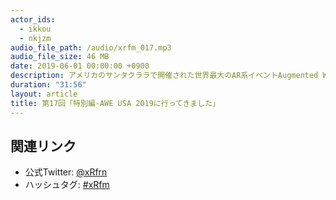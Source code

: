 ```yaml
---
actor_ids:
  - ikkou
  - nkjzm
audio_file_path: /audio/xrfm_017.mp3
audio_file_size: 46 MB
date: 2019-06-01 00:00:00 +0900
description: アメリカのサンタクララで開催された世界最大のAR系イベントAugmented World Expo USA 2019に参加してきました。出展の話やnreal, XR-1, 8th Wallの話などをしました。
duration: "31:56"
layout: article
title: 第17回「特別編-AWE USA 2019に行ってきました」
---
```


## 関連リンク

- 公式Twitter: [@xRfrn](https://twitter.com/xrfrn)
- ハッシュタグ: [#xRfm](https://twitter.com/hashtag/xRfm?src=hash)
